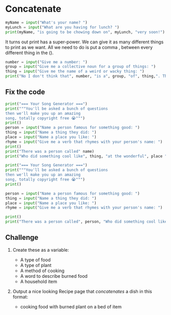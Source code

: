 # Concatenate

```python
myName = input("What's your name? ")
myLunch = input("What are you having for lunch? ")
print(myName, "is going to be chowing down on", myLunch, "very soon!")
```

It turns out print has a super-power. We can give it as many different things to print as we want. All we need to do is put a comma , between every different thing in the ().

```python
number = input("Give me a number: ")
group = input("Give me a collective noun for a group of things: ")
thing = input("Give me the name of a weird or wacky thing: ")
print("No I don't think that", number, "is a", group, "of", thing,". That's just odd.")
```

## Fix the code

```python
print("=== Your Song Generator ===")
print("""You'll be asked a bunch of questions
then we'll make you up an amazing
song, totally copyright free 😭""")
print()
person = input("Name a person famous for something good: ")
thing = input("Name a thing they did: ")
place = input("Name a place you like: ")
rhyme = input("Give me a verb that rhymes with your person's name: ")
print()
print("There was a person called" name)
print("Who did something cool like", thing, "at the wonderful", place "where you'll find me", rhyme)
```

```python
print("=== Your Song Generator ===")
print("""You'll be asked a bunch of questions
then we'll make you up an amazing
song, totally copyright free 😭""")
print()

person = input("Name a person famous for something good: ")
thing = input("Name a thing they did: ")
place = input("Name a place you like: ")
rhyme = input("Give me a verb that rhymes with your person's name: ")

print()
print("There was a person called", person, "Who did something cool like", thing, "at the wonderful", place,  "where you'll find me", rhyme)
```

## Challenge

1. Create these as a variable:

   - A type of food
   - A type of plant
   - A method of cooking
   - A word to describe burned food
   - A household item

2. Output a nice looking Recipe page that _concatenates_ a dish in this format:

   - cooking food with burned plant on a bed of item
